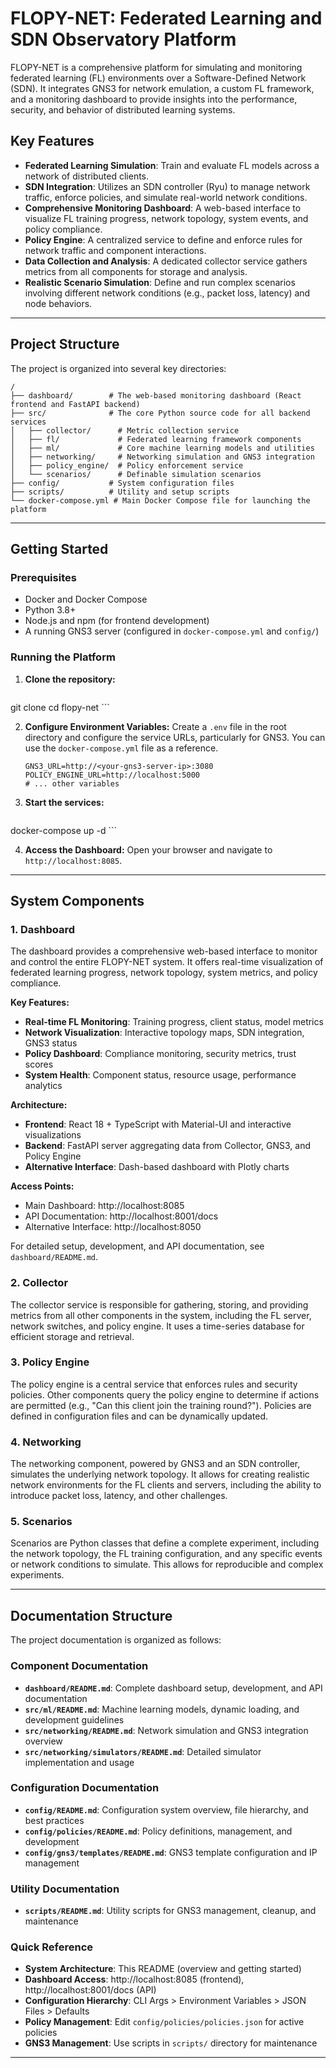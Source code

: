 # FLOPY-NET: Federated Learning and SDN Observatory Platform

FLOPY-NET is a comprehensive platform for simulating and monitoring federated learning (FL) environments over a Software-Defined Network (SDN). It integrates GNS3 for network emulation, a custom FL framework, and a monitoring dashboard to provide insights into the performance, security, and behavior of distributed learning systems.

## Key Features

- **Federated Learning Simulation**: Train and evaluate FL models across a network of distributed clients.
- **SDN Integration**: Utilizes an SDN controller (Ryu) to manage network traffic, enforce policies, and simulate real-world network conditions.
- **Comprehensive Monitoring Dashboard**: A web-based interface to visualize FL training progress, network topology, system events, and policy compliance.
- **Policy Engine**: A centralized service to define and enforce rules for network traffic and component interactions.
- **Data Collection and Analysis**: A dedicated collector service gathers metrics from all components for storage and analysis.
- **Realistic Scenario Simulation**: Define and run complex scenarios involving different network conditions (e.g., packet loss, latency) and node behaviors.

---

## Project Structure

The project is organized into several key directories:

```
/
├── dashboard/        # The web-based monitoring dashboard (React frontend and FastAPI backend)
├── src/              # The core Python source code for all backend services
│   ├── collector/      # Metric collection service
│   ├── fl/             # Federated learning framework components
│   ├── ml/             # Core machine learning models and utilities
│   ├── networking/     # Networking simulation and GNS3 integration
│   ├── policy_engine/  # Policy enforcement service
│   └── scenarios/      # Definable simulation scenarios
├── config/           # System configuration files
├── scripts/          # Utility and setup scripts
└── docker-compose.yml # Main Docker Compose file for launching the platform
```

---

## Getting Started

### Prerequisites

- Docker and Docker Compose
- Python 3.8+
- Node.js and npm (for frontend development)
- A running GNS3 server (configured in `docker-compose.yml` and `config/`)

### Running the Platform

1.  **Clone the repository:**
    ```bash
git clone <repository-url>
    cd flopy-net
    ```

2.  **Configure Environment Variables:**
    Create a `.env` file in the root directory and configure the service URLs, particularly for GNS3. You can use the `docker-compose.yml` file as a reference.
    ```env
    GNS3_URL=http://<your-gns3-server-ip>:3080
    POLICY_ENGINE_URL=http://localhost:5000
    # ... other variables
    ```

3.  **Start the services:**
    ```bash
docker-compose up -d
    ```

4.  **Access the Dashboard:**
    Open your browser and navigate to `http://localhost:8085`.

---

## System Components

### 1. Dashboard

The dashboard provides a comprehensive web-based interface to monitor and control the entire FLOPY-NET system. It offers real-time visualization of federated learning progress, network topology, system metrics, and policy compliance.

**Key Features:**
- **Real-time FL Monitoring**: Training progress, client status, model metrics
- **Network Visualization**: Interactive topology maps, SDN integration, GNS3 status
- **Policy Dashboard**: Compliance monitoring, security metrics, trust scores
- **System Health**: Component status, resource usage, performance analytics

**Architecture:**
- **Frontend**: React 18 + TypeScript with Material-UI and interactive visualizations
- **Backend**: FastAPI server aggregating data from Collector, GNS3, and Policy Engine
- **Alternative Interface**: Dash-based dashboard with Plotly charts

**Access Points:**
- Main Dashboard: http://localhost:8085
- API Documentation: http://localhost:8001/docs
- Alternative Interface: http://localhost:8050

For detailed setup, development, and API documentation, see `dashboard/README.md`.

### 2. Collector

The collector service is responsible for gathering, storing, and providing metrics from all other components in the system, including the FL server, network switches, and policy engine. It uses a time-series database for efficient storage and retrieval.

### 3. Policy Engine

The policy engine is a central service that enforces rules and security policies. Other components query the policy engine to determine if actions are permitted (e.g., "Can this client join the training round?"). Policies are defined in configuration files and can be dynamically updated.

### 4. Networking

The networking component, powered by GNS3 and an SDN controller, simulates the underlying network topology. It allows for creating realistic network environments for the FL clients and servers, including the ability to introduce packet loss, latency, and other challenges.

### 5. Scenarios

Scenarios are Python classes that define a complete experiment, including the network topology, the FL training configuration, and any specific events or network conditions to simulate. This allows for reproducible and complex experiments.

---

## Documentation Structure

The project documentation is organized as follows:

### Component Documentation
- **`dashboard/README.md`**: Complete dashboard setup, development, and API documentation
- **`src/ml/README.md`**: Machine learning models, dynamic loading, and development guidelines
- **`src/networking/README.md`**: Network simulation and GNS3 integration overview
- **`src/networking/simulators/README.md`**: Detailed simulator implementation and usage

### Configuration Documentation
- **`config/README.md`**: Configuration system overview, file hierarchy, and best practices
- **`config/policies/README.md`**: Policy definitions, management, and development
- **`config/gns3/templates/README.md`**: GNS3 template configuration and IP management

### Utility Documentation
- **`scripts/README.md`**: Utility scripts for GNS3 management, cleanup, and maintenance

### Quick Reference
- **System Architecture**: This README (overview and getting started)
- **Dashboard Access**: http://localhost:8085 (frontend), http://localhost:8001/docs (API)
- **Configuration Hierarchy**: CLI Args > Environment Variables > JSON Files > Defaults
- **Policy Management**: Edit `config/policies/policies.json` for active policies
- **GNS3 Management**: Use scripts in `scripts/` directory for maintenance

---
